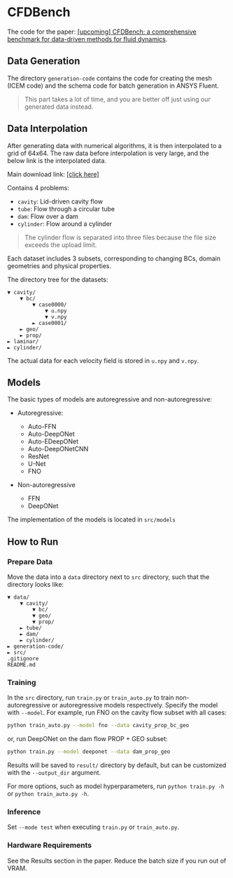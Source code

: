 # CFDBench

The code for the paper: [[upcoming] CFDBench: a comprehensive benchmark for data-driven methods for fluid dynamics](www.unknown.com).

## Data Generation

The directory `generation-code` contains the code for creating the mesh (ICEM code) and the schema code for batch generation in ANSYS Fluent.

> This part takes a lot of time, and you are better off just using our generated data instead.

## Data Interpolation

After generating data with numerical algorithms, it is then interpolated to a grid of 64x64. The raw data before interpolation is very large, and the below link is the interpolated data.

Main download link: [[click here]](https://cloud.tsinghua.edu.cn/d/435413b55dea434297d1/)

Contains 4 problems:

- `cavity`: Lid-driven cavity flow
- `tube`: Flow through a circular tube
- `dam`: Flow over a dam
- `cylinder`: Flow around a cylinder

> The cylinder flow is separated into three files because the file size exceeds the upload limit.

Each dataset includes 3 subsets, corresponding to changing BCs, domain geometries and physical properties.

The directory tree for the datasets:

```
▼ cavity/
    ▼ bc/
        ▼ case0000/
            ▼ u.npy
            ▼ v.npy
        ► case0001/
    ► geo/
    ► prop/
► laminar/
► cylinder/
```

The actual data for each velocity field is stored in `u.npy` and `v.npy`.

## Models

The basic types of models are autoregressive and non-autoregressive:

- Autoregressive:
    - Auto-FFN
    - Auto-DeepONet
    - Auto-EDeepONet
    - Auto-DeepONetCNN
    - ResNet
    - U-Net
    - FNO

- Non-autoregressive
    - FFN
    - DeepONet

The implementation of the models is located in `src/models`

## How to Run

### Prepare Data

Move the data into a `data` directory next to `src` directory, such that the directory
looks like:

```
▼ data/
    ▼ cavity/
        ▼ bc/
        ▼ geo/
        ▼ prop/
    ► tube/
    ► dam/
    ► cylinder/
► generation-code/
► src/
.gitignore
README.md
```

### Training

In the `src` directory, run `train.py` or `train_auto.py` to train non-autoregressive or autoregressive models respectively. Specify the model with `--model`. For example, run FNO on the cavity flow subset with all cases:

```bash
python train_auto.py --model fno --data cavity_prop_bc_geo
```

or, run DeepONet on the dam flow PROP + GEO subset:

```bash
python train.py --model deeponet --data dam_prop_geo
```

Results will be saved to `result/` directory by default, but can be customized with the `--output_dir` argument.

For more options, such as model hyperparameters, run `python train.py -h` or `python train_auto.py -h`.

### Inference

Set `--mode test` when executing `train.py` or `train_auto.py`.

### Hardware Requirements

See the Results section in the paper. Reduce the batch size if you run out of VRAM.